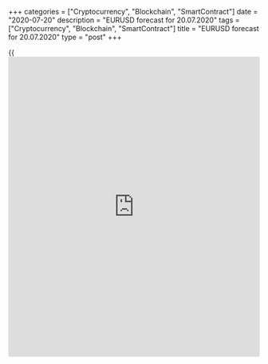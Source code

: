 +++
categories = ["Cryptocurrency", "Blockchain", "SmartContract"]
date = "2020-07-20"
description = "EURUSD forecast for 20.07.2020"
tags = ["Cryptocurrency", "Blockchain", "SmartContract"]
title = "EURUSD forecast for 20.07.2020"
type = "post"
+++

{{<iframe id="large-banner" src="https://www.bounty.group/#slide=11.0" width="100%" height="600" scrolling="no" style="border: 0px solid rgb(216, 221, 230); border-radius: 3px;">}}

July 20, 2020

July 20, 2020

EUR/USD forecast: Will Greed ruin the Euro?Dmitri Demidenko

##  **EUR/USD forecast: Will Greed ruin the Euro?**

###  **The EUR/USD may be corrected deeply because of €50 billion**

Europe can wait. Until Monday. The EU decision on €1.8-trillion stimulus
package is delayed. Because of €50 billion. That is the amount of the
fiscal stimulus that can be the reason for the euro fall and the turmoil
in the euro-area debt market. According to Citigroup, the progress in
the negotiations between the rich North and the poor South could reduce
the spread between Italian and German bonds by up to 10 basis points.
Any reduction in grants could widen it by 30 basis points. In the thin
summer market, where the trade volumes have down much, far stronger
moves are possible.

### Dynamics of bond trading volumes

![LiteForex: EURUSD forecast for 20.07.2020][1]

 _Source: Bloomberg_

The French-German emergency package provided for the attraction of
resources to fight the pandemic economic fallout as the bond issue by
the European Commission for €750 billion. €500 billion should have been
distributed for free, as grants.€250 billion should be repaid. In
addition to bonds, the stimulus package also includes an extra budget of
€1.1 trillion. The amount of grants has become the stumbling block
between the rich North and the poor South. The European Council
president Charles Michel offered to reduce the portion of the grant in
the package to €400 billion, which quite satisfied two of four
representatives of the Frugal Four, Denmark, and Sweden. However, the
two remaining countries, the Netherlands and Austria are willing to pay
no more than €350 billion.

The North is satisfied, bur the South is resenting. Italian Prime
Minister Giuseppe Conte said that Europe was "under the blackmail of the
frugals", and the important issue is being solved by the center as
usual. Paris, Berlin, Amsterdam, and Vienna will try to find a
compromise. The initial amount of the dispute was €150 billion, and it
has been reduced to €50 billion. This fact suggests hope that the EU
governments will reach an agreement, and the [ EUR/USD][2] will resume
rising. After all, if they fail to agree, there will be appointed the
date for the next extraordinary EU summit for further discussions. The
turmoil in the euro-area bond market and mass exiting the euro long
trades will result in the pair’s correction down.

Investors will immediately remember negative factors for the euro, which
they have been ignoring amid the EUR/USD rally in the May-July period.
One can insist on an investment idea if there are minor flaws. But, if
the drawbacks are getting stronger, the idea will ultimately fail. This
refers to both the US-EU trade relations and the euro-area labor market.

France and other EU countries still insist on the introduction of the
digital tax, which will hit the US companies first of all. The Austrian
court ruled that the European customer data could not be stored in the
US, which would cause serious problems for Facebook and other US
corporations. The EU may face a trade war with the US. Besides, the
exhaustion of the euro-area fiscal stimulus could push up the
unemployment rate in Europe, and so, slow down the euro-area GDP
recovery trend.

After all, [investor](https://www.fintechee.com/tutorial-for-forex-trading/investor-mode/)s now focus on the EU decision on the stimulus
package. If the EU governments reach a compromise, the[ EUR/USD][2] pair
can break out level 1.15 and go up. If they fail to agree, the pair
could roll down to 1.141and 1.1365-1.137.

* * *

P.S. Did you like my article? Share it in social networks: it will be
the best “thank you" :)

Ask me questions and comment below. I’ll be glad to answer your
questions and give necessary explanations.

 **Useful links:**

  * I recommend trying to trade with a reliable broker [here][3]. The system allows you to trade by yourself or copy successful traders from all across the globe.
  * Use my promo-code BLOG for getting deposit bonus 50% on LiteForex platform. Just enter this code in the appropriate field while [depositing][4] your trading account.
  * Telegram channel with high-quality analytics, Forex reviews, training articles, and other useful things for traders <t.me/liteforex>

## Price chart of EURUSD in real time mode

![EUR/USD forecast: Will Greed ruin the Euro?][5]

The content of this article reflects the author’s opinion and does not
necessarily reflect the official position of LiteForex. The material
published on this page is provided for informational purposes only and
should not be considered as the provision of investment advice for the
purposes of Directive 2004/39/EC.

Rate this article:

{{value}}

( {{count}} {{title}} )

   1. cdn.liteforex.com/cache/uploads/blog_post/eurusd/volume-bonds-20-07-20.jpg?w=30&s=af247392e63cf087783ac218de75617f
   2. my.liteforex.com/trading/chart?symbol=EURUSD&returnUrl=true
   3. my.liteforex.com/?category=analysts-opinions&slug=eurusd-forecast-will-greed-ruin-the-euro&openPopup=%2Fregistration%2Fpopup&utm_source=blog&utm_medium=article&utm_campaign=bonus
   4. my.liteforex.com/deposit/?category=analysts-opinions&slug=eurusd-forecast-will-greed-ruin-the-euro&promo_code=BLOG&utm_source=blog&utm_medium=article&utm_campaign=bonus
   5. cdn.liteforex.com/cache/uploads/blog_post/eurusd/liteforex-blog-eurusd-20-07-20.jpg?q=75&w=1000&s=e2b32bf0066516f6ab906247dac9a114